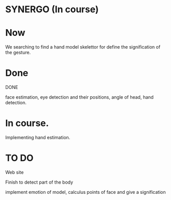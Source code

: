 # SYNERGO (In course)

<h1>Now</h1>

We searching to find a hand model skelettor for define the signification of the gesture.

<h1>Done</h1>

DONE

face estimation, eye detection and their positions, angle of head, hand detection.


<h1>In course. </h1>

Implementing hand estimation.

<h1>TO DO</h1>

Web site

Finish to detect part of the body

implement emotion of model, calculus points of face and give a signification
